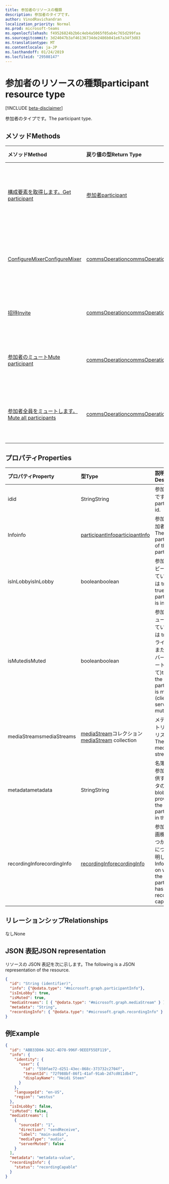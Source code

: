 ```yaml
---
title: 参加者のリソースの種類
description: 参加者のタイプです。
author: VinodRavichandran
localization_priority: Normal
ms.prod: microsoft-teams
ms.openlocfilehash: f49526824b2b6c4eb4a5065f05ab4c765d299faa
ms.sourcegitcommit: 3d24047b3af46136734de2486b041e67a34f3d83
ms.translationtype: MT
ms.contentlocale: ja-JP
ms.lasthandoff: 01/24/2019
ms.locfileid: "29508147"
---
```

# <a name="participant-resource-type"></a><span data-ttu-id="299e5-103">参加者のリソースの種類</span><span class="sxs-lookup"><span data-stu-id="299e5-103">participant resource type</span></span>

[!INCLUDE [beta-disclaimer](../../includes/beta-disclaimer.md)]

<span data-ttu-id="299e5-104">参加者のタイプです。</span><span class="sxs-lookup"><span data-stu-id="299e5-104">The participant type.</span></span>

## <a name="methods"></a><span data-ttu-id="299e5-105">メソッド</span><span class="sxs-lookup"><span data-stu-id="299e5-105">Methods</span></span>

| <span data-ttu-id="299e5-106">メソッド</span><span class="sxs-lookup"><span data-stu-id="299e5-106">Method</span></span>                                                          | <span data-ttu-id="299e5-107">戻り値の型</span><span class="sxs-lookup"><span data-stu-id="299e5-107">Return Type</span></span>                              | <span data-ttu-id="299e5-108">説明</span><span class="sxs-lookup"><span data-stu-id="299e5-108">Description</span></span>                                       |
|:----------------------------------------------------------------|:-----------------------------------------|:--------------------------------------------------|
| [<span data-ttu-id="299e5-109">構成要素を取得します。</span><span class="sxs-lookup"><span data-stu-id="299e5-109">Get participant</span></span>](../api/participant-get.md)                    | [<span data-ttu-id="299e5-110">参加者</span><span class="sxs-lookup"><span data-stu-id="299e5-110">participant</span></span>](participant.md)            | <span data-ttu-id="299e5-111">**構成要素**オブジェクトのプロパティを参照します。</span><span class="sxs-lookup"><span data-stu-id="299e5-111">Read properties of the **participant** object.</span></span>    |
| [<span data-ttu-id="299e5-112">ConfigureMixer</span><span class="sxs-lookup"><span data-stu-id="299e5-112">ConfigureMixer</span></span>](../api/participant-configuremixer.md)          | [<span data-ttu-id="299e5-113">commsOperation</span><span class="sxs-lookup"><span data-stu-id="299e5-113">commsOperation</span></span>](commsoperation.md)      | <span data-ttu-id="299e5-114">参加者のオーディオ ミキサーを構成します。</span><span class="sxs-lookup"><span data-stu-id="299e5-114">Configure the participant audio mixer.</span></span>            |
| [<span data-ttu-id="299e5-115">招待</span><span class="sxs-lookup"><span data-stu-id="299e5-115">Invite</span></span>](../api/participant-invite.md)                          | [<span data-ttu-id="299e5-116">commsOperation</span><span class="sxs-lookup"><span data-stu-id="299e5-116">commsOperation</span></span>](commsoperation.md)      | <span data-ttu-id="299e5-117">通話に参加者を招待します。</span><span class="sxs-lookup"><span data-stu-id="299e5-117">Invite a participant to the call.</span></span>                 |
| [<span data-ttu-id="299e5-118">参加者のミュート</span><span class="sxs-lookup"><span data-stu-id="299e5-118">Mute participant</span></span>](../api/participant-mute.md)                  | [<span data-ttu-id="299e5-119">commsOperation</span><span class="sxs-lookup"><span data-stu-id="299e5-119">commsOperation</span></span>](commsoperation.md)      | <span data-ttu-id="299e5-120">呼び出し内の参加者をミュートします。</span><span class="sxs-lookup"><span data-stu-id="299e5-120">Mute a participant in a call.</span></span>                     |
| [<span data-ttu-id="299e5-121">参加者全員をミュートします。</span><span class="sxs-lookup"><span data-stu-id="299e5-121">Mute all participants</span></span>](../api/participant-muteall.md)          | [<span data-ttu-id="299e5-122">commsOperation</span><span class="sxs-lookup"><span data-stu-id="299e5-122">commsOperation</span></span>](commsoperation.md)      | <span data-ttu-id="299e5-123">会議のすべての参加者をミュートします。</span><span class="sxs-lookup"><span data-stu-id="299e5-123">Mute all the participants in the meeting.</span></span>         |

## <a name="properties"></a><span data-ttu-id="299e5-124">プロパティ</span><span class="sxs-lookup"><span data-stu-id="299e5-124">Properties</span></span>

| <span data-ttu-id="299e5-125">プロパティ</span><span class="sxs-lookup"><span data-stu-id="299e5-125">Property</span></span>             | <span data-ttu-id="299e5-126">型</span><span class="sxs-lookup"><span data-stu-id="299e5-126">Type</span></span>                                     | <span data-ttu-id="299e5-127">説明</span><span class="sxs-lookup"><span data-stu-id="299e5-127">Description</span></span>                                                  |
| :------------------- | :--------------------------------------- | :------------------------------------------------------------|
| <span data-ttu-id="299e5-128">id</span><span class="sxs-lookup"><span data-stu-id="299e5-128">id</span></span>                   | <span data-ttu-id="299e5-129">String</span><span class="sxs-lookup"><span data-stu-id="299e5-129">String</span></span>                                   | <span data-ttu-id="299e5-130">参加者の id です。</span><span class="sxs-lookup"><span data-stu-id="299e5-130">The participant id.</span></span>                                          |
| <span data-ttu-id="299e5-131">Info</span><span class="sxs-lookup"><span data-stu-id="299e5-131">info</span></span>                 | [<span data-ttu-id="299e5-132">participantInfo</span><span class="sxs-lookup"><span data-stu-id="299e5-132">participantInfo</span></span>](participantinfo.md)    | <span data-ttu-id="299e5-133">参加者の参加者です。</span><span class="sxs-lookup"><span data-stu-id="299e5-133">The participant of the participant.</span></span>                          |
| <span data-ttu-id="299e5-134">isInLobby</span><span class="sxs-lookup"><span data-stu-id="299e5-134">isInLobby</span></span>            | <span data-ttu-id="299e5-135">boolean</span><span class="sxs-lookup"><span data-stu-id="299e5-135">boolean</span></span>                                  | <span data-ttu-id="299e5-136">参加者がロビーに入っている場合は true。</span><span class="sxs-lookup"><span data-stu-id="299e5-136">true if the participant is in lobby</span></span>                          |
| <span data-ttu-id="299e5-137">isMuted</span><span class="sxs-lookup"><span data-stu-id="299e5-137">isMuted</span></span>              | <span data-ttu-id="299e5-138">boolean</span><span class="sxs-lookup"><span data-stu-id="299e5-138">boolean</span></span>                                  | <span data-ttu-id="299e5-139">参加者がミュートされている場合は true (クライアントまたはサーバーがミュートになって)</span><span class="sxs-lookup"><span data-stu-id="299e5-139">true if the participant is muted (client or server muted)</span></span>    |
| <span data-ttu-id="299e5-140">mediaStreams</span><span class="sxs-lookup"><span data-stu-id="299e5-140">mediaStreams</span></span>         | <span data-ttu-id="299e5-141">[mediaStream](mediastream.md)コレクション</span><span class="sxs-lookup"><span data-stu-id="299e5-141">[mediaStream](mediastream.md) collection</span></span> | <span data-ttu-id="299e5-142">メディア ストリームのリスト。</span><span class="sxs-lookup"><span data-stu-id="299e5-142">The list of media streams.</span></span>                                   |
| <span data-ttu-id="299e5-143">metadata</span><span class="sxs-lookup"><span data-stu-id="299e5-143">metadata</span></span>             | <span data-ttu-id="299e5-144">String</span><span class="sxs-lookup"><span data-stu-id="299e5-144">String</span></span>                                   | <span data-ttu-id="299e5-145">名簿にある参加者が提供するデータの blob</span><span class="sxs-lookup"><span data-stu-id="299e5-145">A blob of data provided by the participant in the roster</span></span>     |
| <span data-ttu-id="299e5-146">recordingInfo</span><span class="sxs-lookup"><span data-stu-id="299e5-146">recordingInfo</span></span>        | [<span data-ttu-id="299e5-147">recordingInfo</span><span class="sxs-lookup"><span data-stu-id="299e5-147">recordingInfo</span></span>](recordinginfo.md)        | <span data-ttu-id="299e5-148">参加者が録画機能を持つかどうかについて説明します。</span><span class="sxs-lookup"><span data-stu-id="299e5-148">Information on whether the participant has recording capability.</span></span> |

## <a name="relationships"></a><span data-ttu-id="299e5-149">リレーションシップ</span><span class="sxs-lookup"><span data-stu-id="299e5-149">Relationships</span></span>
<span data-ttu-id="299e5-150">なし</span><span class="sxs-lookup"><span data-stu-id="299e5-150">None</span></span>

## <a name="json-representation"></a><span data-ttu-id="299e5-151">JSON 表記</span><span class="sxs-lookup"><span data-stu-id="299e5-151">JSON representation</span></span>

<span data-ttu-id="299e5-152">リソースの JSON 表記を次に示します。</span><span class="sxs-lookup"><span data-stu-id="299e5-152">The following is a JSON representation of the resource.</span></span>

<!-- {
  "blockType": "resource",
  "optionalProperties": [

  ],
  "@odata.type": "microsoft.graph.participant"
}-->
```json
{
  "id": "String (identifier)",
  "info": {"@odata.type": "#microsoft.graph.participantInfo"},
  "isInLobby": true,
  "isMuted": true,
  "mediaStreams": [ { "@odata.type": "#microsoft.graph.mediaStream" } ],
  "metadata": "String",
  "recordingInfo": { "@odata.type": "#microsoft.graph.recordingInfo" }
}
```

## <a name="example"></a><span data-ttu-id="299e5-153">例</span><span class="sxs-lookup"><span data-stu-id="299e5-153">Example</span></span>

<!-- {
  "blockType": "example",
  "@odata.type": "microsoft.graph.participant"
}-->
```json
{
  "id": "ABB33D04-3A2C-4D78-996F-9EEEF55EF119",
  "info": {
    "identity": {
      "user": {
        "id": "550fae72-d251-43ec-868c-373732c2704f",
        "tenantId": "72f988bf-86f1-41af-91ab-2d7cd011db47",
        "displayName": "Heidi Steen"
      }
    },
    "languageId": "en-US",
    "region": "westus"
  },
  "isInLobby": false,
  "isMuted": false,
  "mediaStreams": [
    {
      "sourceId": "1",
      "direction": "sendReceive",
      "label": "main-audio",
      "mediaType": "audio",
      "serverMuted": false
    }
  ],
  "metadata": "metadata-value",
  "recordingInfo": {
    "status": "recordingCapable"
  }
}
```

<!-- uuid: 8fcb5dbc-d5aa-4681-8e31-b001d5168d79
2015-10-25 14:57:30 UTC -->
<!--
{
  "type": "#page.annotation",
  "description": "participant resource",
  "keywords": "",
  "section": "documentation",
  "tocPath": "",
  "suppressions": [
    "Error: /api-reference/beta/resources/participant.md:\r\n      Exception processing links.\r\n    System.ArgumentException: Link Definition was null. Link text: !INCLUDE [beta-disclaimer](../../includes/beta-disclaimer.md)\r\n      at ApiDoctor.Validation.DocFile.get_LinkDestinations()\r\n      at ApiDoctor.Validation.DocSet.ValidateLinks(Boolean includeWarnings, String[] relativePathForFiles, IssueLogger issues, Boolean requireFilenameCaseMatch, Boolean printOrphanedFiles)"
  ]
}
-->
